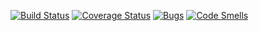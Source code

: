 [![Build Status](https://travis-ci.org/LusecnkoDan/Testlab2.svg?branch=master)](https://travis-ci.org/LusecnkoDan/Testlab2)
[![Coverage Status](https://coveralls.io/repos/github/LusecnkoDan/Testlab2/badge.svg?branch=master)](https://coveralls.io/github/LusecnkoDan/Testlab2?branch=master)
[![Bugs](https://sonarcloud.io/api/project_badges/measure?project=LusecnkoDan_Testlab2&metric=bugs)](https://sonarcloud.io/dashboard?id=LusecnkoDan_Testlab2)
[![Code Smells](https://sonarcloud.io/api/project_badges/measure?project=LusecnkoDan_Testlab2&metric=code_smells)](https://sonarcloud.io/dashboard?id=LusecnkoDan_Testlab2)
